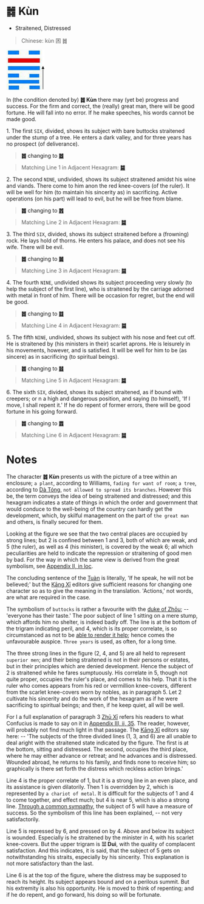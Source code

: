 # ䷮ Kùn

* Straitened, Distressed

> Chinese: kùn 困 ䷮

<img src="../shapes/47.10.png" width="101" alt="困">

<a id="p-161"/>

In (the condition denoted by) **䷮ Kùn** there may (yet be) progress and success. For the firm and correct, the (really) great man, there will be good fortune. He will fall into no error. If he make speeches, his words cannot be made good.

1.<a id="47.1"/> The first `SIX`, divided, shows its subject with bare buttocks straitened under the stump of a tree. He enters a dark valley, and for three years has no prospect (of deliverance).

> **䷮** changing to [**䷹**](e58591dui.md)

> Matching Line 1 in Adjacent Hexagram: [**䷯**](e4ba95jing.md#48.1)

<a id="p-162"/>

2.<a id="47.2"/> The second `NINE`, undivided, shows its subject straitened amidst his wine and viands. There come to him anon the red knee-covers (of the ruler). It will be well for him (to maintain his sincerity as) in sacrificing. Active operations (on his part) will lead to evil, but he will be free from blame.

> **䷮** changing to [**䷬**](e89083cui.md)

> Matching Line 2 in Adjacent Hexagram: [**䷯**](e4ba95jing.md#48.2)

3.<a id="47.3"/> The third `SIX`, divided, shows its subject straitened before a (frowning) rock. He lays hold of thorns. He enters his palace, and does not see his wife. There will be evil.

> **䷮** changing to [**䷛**](e5a4a7e8bf87daguo.md)

> Matching Line 3 in Adjacent Hexagram: [**䷯**](e4ba95jing.md#48.3)

4.<a id="47.4"/> The fourth `NINE`, undivided shows its subject proceeding very slowly (to help the subject of the first line), who is straitened by the carriage adorned with metal in front of him. There will be occasion for regret, but the end will be good.

<a id="p-163"/>

> **䷮** changing to [**䷜**](e59d8ekan.md)

> Matching Line 4 in Adjacent Hexagram: [**䷯**](e4ba95jing.md#48.4)

5.<a id="47.5"/> The fifth `NINE`, undivided, shows its subject with his nose and feet cut off. He is straitened by (his ministers in their) scarlet aprons. He is leisurely in his movements, however, and is satisfied. It will be well for him to be (as sincere) as in sacrificing (to spiritual beings).

> **䷮** changing to [**䷧**](e8a7a3xie.md)

> Matching Line 5 in Adjacent Hexagram: [**䷯**](e4ba95jing.md#48.5)

6.<a id="47.6"/> The sixth `SIX`, divided, shows its subject straitened, as if bound with creepers; or n a high and dangerous position, and saying (to himself), 'If I move, I shall repent it.' If he do repent of former errors, there will be good fortune in his going forward.

> **䷮** changing to [**䷅**](e8aebcsong.md)

> Matching Line 6 in Adjacent Hexagram: [**䷯**](e4ba95jing.md#48.6)

# Notes

The character **䷮ Kùn** presents us with the picture of a tree within an enclosure; `a plant`, according to Williams, `fading for want of room`; `a tree`, according to [Dà Tóng](https://en.wikipedia.org/wiki/Great_Unity), `not allowed to spread its branches`. However this be, the term conveys the idea of being straitened and distressed; and this hexagram indicates a state of things in which the order and government that would conduce to the well-being of the country can hardly get the development, which, by skilful management on the part of `the great man` and others, is finally secured for them.

Looking at the figure we see that the two central places are occupied by strong lines; but 2 is confined between 1 and 3, both of which are weak, and 5 (the ruler), as well as 4 (his minister), is covered by the weak 6; all which peculiarities are held to indicate the repression or straitening of good men by bad. For the way in which the same view is derived from the great symbolism, see [Appendix II, in loc](appendix02s1.md).

The concluding sentence of the [Tuàn](https://ctext.org/book-of-changes/tuan-zhuan) is literally, 'If he speak, he will not be believed;' but the [Kāng Xī](https://en.wikipedia.org/wiki/Kangxi_Dictionary) editors give sufficient reasons for changing one character so as to give the meaning in the translation. 'Actions,' not words, are what are required in the case.

The symbolism of `buttocks` is rather a favourite with the [duke of Zhōu](https://en.wikipedia.org/wiki/Duke_of_Zhou); -- 'everyone has their taste.' The poor subject of line 1 sitting on a mere stump, which affords him no shelter, is indeed badly off. The line is at the bottom of the trigram indicating peril, and 4, which is its proper correlate, is so circumstanced as not to be [able to render it help](e4ba95jing.md#p-164); hence comes the unfavourable auspice. `Three years` is used, as often, for a long time.

The three strong lines in the figure (2, 4, and 5) are all held to represent `superior men`; and their being straitened is not in their persons or estates, but in their principles which are denied development. Hence the subject of 2 is straitened while he fares sumptuously. His correlate in 5, though not quite proper, occupies the ruler's place, and comes to his help. That it is the ruler who comes appears from his red or vermillion knee-covers, different from the scarlet knee-covers worn by nobles, as in paragraph 5. Let 2 cultivate his sincerity and do the work of the hexagram as if he were sacrificing to spiritual beings; and then, if he keep quiet, all will be well.

For I a full explanation of paragraph 3 [Zhū Xī](https://en.wikipedia.org/wiki/Zhu_Xi) refers his readers to what Confucius is made to say on it in [Appendix III, ii, 35](appendix03s1.md#p-358). The reader, however, will probably not find much light in that passage. The [Kāng Xī](https://en.wikipedia.org/wiki/Kangxi_Dictionary) editors say here: -- 'The subjects of the three divided lines (1, 3, and 6) are all unable to deal aright with the straitened state indicated by the figure. The first is at the bottom, sitting and distressed. The second, occupies the third place, where he may either advance or retreat; and he advances and is distressed. Wounded abroad, he returns to his family, and finds none to receive him; so graphically is there set forth the distress which reckless action brings.'

Line 4 is the proper correlate of 1, but it is a strong line in an even place, and its assistance is given dilatorily. Then 1 is overridden by 2, which is represented by `a chariot of metal`. It is difficult for the subjects of 1 and 4 to come together, and effect much; but 4 is near 5, which is also a strong line. [Through a common sympathy](e4ba95jing.md#p-165), the subject of 5 will have a measure of success. So the symbolism of this line has been explained, -- not very satisfactorily.

Line 5 is repressed by 6, and pressed on by 4. Above and below its subject is wounded. Especially is he straitened by the minister in 4, with his scarlet knee-covers. But the upper trigram is **☱ Duì**, with the quality of complacent satisfaction. And this indicates, it is said, that the subject of 5 gets on notwithstanding his straits, especially by his sincerity. This explanation is not more satisfactory than the last.

Line 6 is at the top of the figure, where the distress may be supposed to reach its height. Its subject appears bound and on a perilous summit. But his extremity is also his opportunity. He is moved to think of repenting; and if he do repent, and go forward, his doing so will be fortunate.
